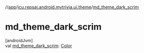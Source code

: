 //[app](../../index.md)/[icu.repsaj.android.mytrivia.ui.theme](index.md)/[md_theme_dark_scrim](md_theme_dark_scrim.md)

# md_theme_dark_scrim

[androidJvm]\
val [md_theme_dark_scrim](md_theme_dark_scrim.md): [Color](https://developer.android.com/reference/kotlin/androidx/compose/ui/graphics/Color.html)
